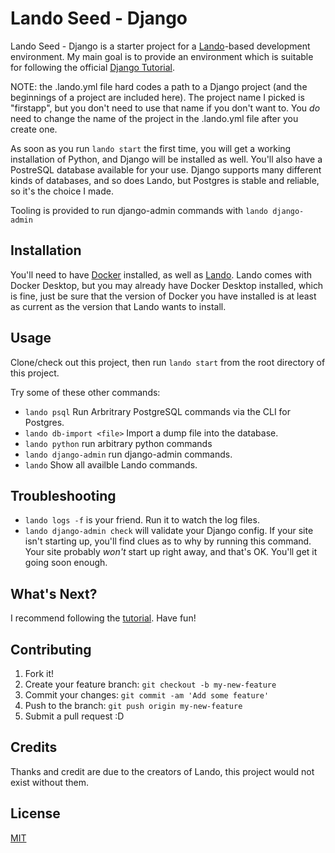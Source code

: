 # Lando Seed - Django

Lando Seed - Django is a starter project for a [Lando](https://lando.dev)-based development
environment. My main goal is to provide an environment which is suitable for following the
official [Django Tutorial](https://docs.djangoproject.com/en/3.0/intro/tutorial01/).

NOTE: the .lando.yml file hard codes a path to a Django project (and the beginnings of a project are
included here). The project name I picked is "firstapp", but you don't need to use that name if
you don't want to. You *do* need to change the name of the project in the .lando.yml file after
you create one.

As soon as you run `lando start` the first time, you will get a working installation of
Python, and Django will be installed as well. You'll also have a PostreSQL database available for
your use. Django supports many different kinds of databases, and so does Lando, but Postgres is
stable and reliable, so it's the choice I made.

Tooling is provided to run django-admin commands with `lando django-admin`

## Installation

You'll need to have [Docker](https://www.docker.com/products/docker-desktop)
installed, as well as [Lando](https://lando.dev/download/). Lando comes with
Docker Desktop, but you may already have Docker Desktop installed, which is
fine, just be sure that the version of Docker you have installed is at least
as current as the version that Lando wants to install.

## Usage

Clone/check out this project, then run `lando start` from the root
directory of this project.

Try some of these other commands:
* `lando psql` Run Arbritrary PostgreSQL commands via the CLI for Postgres.
* `lando db-import <file>`  Import a dump file into the database.
* `lando python` run arbitrary python commands
* `lando django-admin` run django-admin commands.
* `lando` Show all availble Lando commands.

## Troubleshooting

* `lando logs -f` is your friend. Run it to watch the log files.
* `lando django-admin check` will validate your Django config. If your site isn't starting up, you'll
find clues as to why by running this command. Your site probably *won't* start up right away, and that's
OK. You'll get it going soon enough.

## What's Next?

I recommend following the [tutorial](https://docs.djangoproject.com/en/3.0/intro/tutorial01/). Have fun!

## Contributing

1. Fork it!
2. Create your feature branch: `git checkout -b my-new-feature`
3. Commit your changes: `git commit -am 'Add some feature'`
4. Push to the branch: `git push origin my-new-feature`
5. Submit a pull request :D

## Credits

Thanks and credit are due to the creators of Lando, this project would not exist without them.

## License

[MIT](LICENSE.md)
